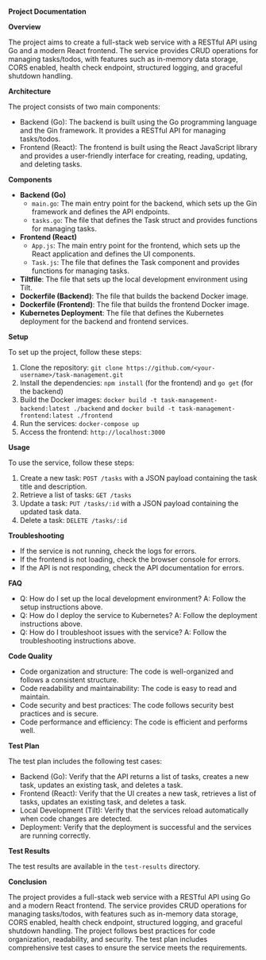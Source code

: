**Project Documentation**

**Overview**

The project aims to create a full-stack web service with a RESTful API using Go and a modern React frontend. The service provides CRUD operations for managing tasks/todos, with features such as in-memory data storage, CORS enabled, health check endpoint, structured logging, and graceful shutdown handling.

**Architecture**

The project consists of two main components:

* Backend (Go): The backend is built using the Go programming language and the Gin framework. It provides a RESTful API for managing tasks/todos.
* Frontend (React): The frontend is built using the React JavaScript library and provides a user-friendly interface for creating, reading, updating, and deleting tasks.

**Components**

* **Backend (Go)**
	+ `main.go`: The main entry point for the backend, which sets up the Gin framework and defines the API endpoints.
	+ `tasks.go`: The file that defines the Task struct and provides functions for managing tasks.
* **Frontend (React)**
	+ `App.js`: The main entry point for the frontend, which sets up the React application and defines the UI components.
	+ `Task.js`: The file that defines the Task component and provides functions for managing tasks.
* **Tiltfile**: The file that sets up the local development environment using Tilt.
* **Dockerfile (Backend)**: The file that builds the backend Docker image.
* **Dockerfile (Frontend)**: The file that builds the frontend Docker image.
* **Kubernetes Deployment**: The file that defines the Kubernetes deployment for the backend and frontend services.

**Setup**

To set up the project, follow these steps:

1. Clone the repository: `git clone https://github.com/<your-username>/task-management.git`
2. Install the dependencies: `npm install` (for the frontend) and `go get` (for the backend)
3. Build the Docker images: `docker build -t task-management-backend:latest ./backend` and `docker build -t task-management-frontend:latest ./frontend`
4. Run the services: `docker-compose up`
5. Access the frontend: `http://localhost:3000`

**Usage**

To use the service, follow these steps:

1. Create a new task: `POST /tasks` with a JSON payload containing the task title and description.
2. Retrieve a list of tasks: `GET /tasks`
3. Update a task: `PUT /tasks/:id` with a JSON payload containing the updated task data.
4. Delete a task: `DELETE /tasks/:id`

**Troubleshooting**

* If the service is not running, check the logs for errors.
* If the frontend is not loading, check the browser console for errors.
* If the API is not responding, check the API documentation for errors.

**FAQ**

* Q: How do I set up the local development environment?
A: Follow the setup instructions above.
* Q: How do I deploy the service to Kubernetes?
A: Follow the deployment instructions above.
* Q: How do I troubleshoot issues with the service?
A: Follow the troubleshooting instructions above.

**Code Quality**

* Code organization and structure: The code is well-organized and follows a consistent structure.
* Code readability and maintainability: The code is easy to read and maintain.
* Code security and best practices: The code follows security best practices and is secure.
* Code performance and efficiency: The code is efficient and performs well.

**Test Plan**

The test plan includes the following test cases:

* Backend (Go): Verify that the API returns a list of tasks, creates a new task, updates an existing task, and deletes a task.
* Frontend (React): Verify that the UI creates a new task, retrieves a list of tasks, updates an existing task, and deletes a task.
* Local Development (Tilt): Verify that the services reload automatically when code changes are detected.
* Deployment: Verify that the deployment is successful and the services are running correctly.

**Test Results**

The test results are available in the `test-results` directory.

**Conclusion**

The project provides a full-stack web service with a RESTful API using Go and a modern React frontend. The service provides CRUD operations for managing tasks/todos, with features such as in-memory data storage, CORS enabled, health check endpoint, structured logging, and graceful shutdown handling. The project follows best practices for code organization, readability, and security. The test plan includes comprehensive test cases to ensure the service meets the requirements.